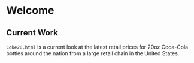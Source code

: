 # Welcome  
## Current Work  
`Coke20.html` is a current look at the latest retail prices for 20oz Coca-Cola bottles around the nation from a large retail chain in the United States.
